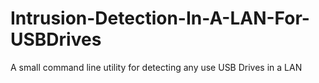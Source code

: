 # Intrusion-Detection-In-A-LAN-For-USBDrives
A small command line utility for detecting any use USB Drives in a LAN
